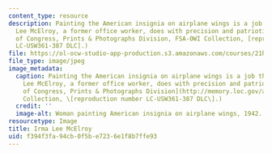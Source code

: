 ```yaml
---
content_type: resource
description: Painting the American insignia on airplane wings is a job that Mrs. Irma
  Lee McElroy, a former office worker, does with precision and patriotic zeal. (Library
  of Congress, Prints & Photographs Division, FSA-OWI Collection, [reproduction number
  LC-USW361-387 DLC].)
file: https://ol-ocw-studio-app-production.s3.amazonaws.com/courses/21h-952j-readings-in-american-history-since-1877-fall-2003/f394f3fa94cb0f5be7236e1f8b7ffe93_21h-952jf03.jpg
file_type: image/jpeg
image_metadata:
  caption: Painting the American insignia on airplane wings is a job that Mrs. Irma
    Lee McElroy, a former office worker, does with precision and patriotic zeal. ([Library
    of Congress, Prints & Photographs Division](http://memory.loc.gov/ammem/), FSA-OWI
    Collection, \[reproduction number LC-USW361-387 DLC\].)
  credit: ''
  image-alt: Woman painting American insignia on airplane wings, 1942.
resourcetype: Image
title: Irma Lee McElroy
uid: f394f3fa-94cb-0f5b-e723-6e1f8b7ffe93
---
```


